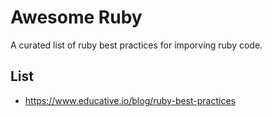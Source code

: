 # Awesome Ruby
A curated list of ruby best practices for imporving  ruby code.

## List
 - https://www.educative.io/blog/ruby-best-practices
